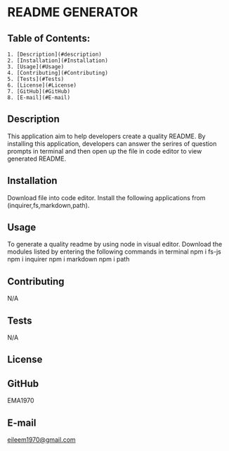 # README GENERATOR
  
  ## Table of Contents:
    1. [Description](#description) 
    2. [Installation](#Installation)
    3. [Usage](#Usage)  
    4. [Contributing](#Contributing)
    5. [Tests](#Tests)
    6. [License](#License)
    7. [GitHub](#GitHub)
    8. [E-mail](#E-mail)
  
  ## Description
  This application aim to help developers create a quality README. By installing this application, developers can answer the serires of question prompts in terminal and then open up the file in code editor to view generated README.
  
  ## Installation
  Download file into code editor. 
  Install the following applications from (inquirer,fs,markdown,path).
  
  ## Usage
  
  To generate a quality readme by using node in visual editor. Download the modules listed by entering the following commands in terminal 
  npm i fs-js
  npm i inquirer
  npm i markdown
  npm i path
  
  ## Contributing
  N/A
  
  ## Tests
  N/A
  
  ## License
   
  
  ## GitHub
  EMA1970
  
  ## E-mail
  eileem1970@gmail.com
